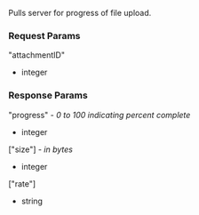 Pulls server for progress of file upload.

### Request Params

"attachmentID"

- integer

### Response Params

"progress" - *0 to 100 indicating percent complete*

- integer

["size"] - *in bytes*

- integer

["rate"]

- string
